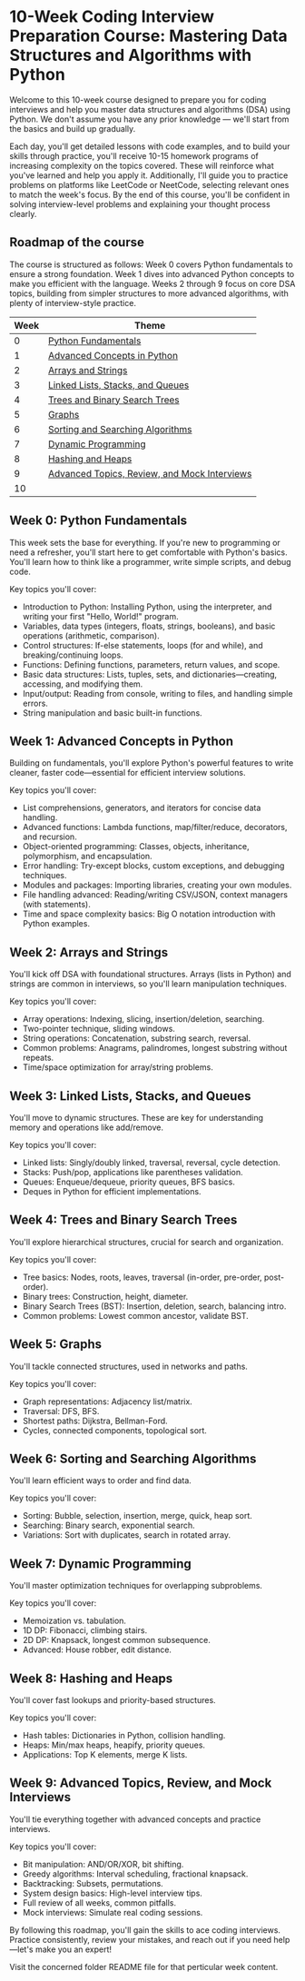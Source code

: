 # 10-Week Coding Interview Preparation Course: Mastering Data Structures and Algorithms with Python

Welcome to this 10-week course designed to prepare you for coding interviews and help you master data structures and algorithms (DSA) using Python. We don't assume you have any prior knowledge — we'll start from the basics and build up gradually.

Each day, you'll get detailed lessons with code examples, and to build your skills through practice, you'll receive 10-15 homework programs of increasing complexity on the topics covered. These will reinforce what you've learned and help you apply it. Additionally, I'll guide you to practice problems on platforms like LeetCode or NeetCode, selecting relevant ones to match the week's focus. By the end of this course, you'll be confident in solving interview-level problems and explaining your thought process clearly.

## Roadmap of the course
The course is structured as follows: Week 0 covers Python fundamentals to ensure a strong foundation. Week 1 dives into advanced Python concepts to make you efficient with the language. Weeks 2 through 9 focus on core DSA topics, building from simpler structures to more advanced algorithms, with plenty of interview-style practice.

| Week | Theme | 
|---|---|
| 0 | [Python Fundamentals](Week0%20Python%20Fundamentals/README.markdown) |
| 1 | [Advanced Concepts in Python](/README.markdown) |
| 2 | [Arrays and Strings](/README.markdown) |
| 3 | [Linked Lists, Stacks, and Queues](/README.markdown) |
| 4 | [Trees and Binary Search Trees](/README.markdown) |
| 5 | [Graphs](/README.markdown) |
| 6 | [Sorting and Searching Algorithms](/README.markdown) |
| 7 | [Dynamic Programming](/README.markdown) |
| 8 | [Hashing and Heaps](/README.markdown) |
| 9 | [Advanced Topics, Review, and Mock Interviews](/README.markdown) |
| 10 | [](/README.markdown) |


## Week 0: Python Fundamentals
This week sets the base for everything. If you're new to programming or need a refresher, you'll start here to get comfortable with Python's basics. You'll learn how to think like a programmer, write simple scripts, and debug code.

Key topics you'll cover:
- Introduction to Python: Installing Python, using the interpreter, and writing your first "Hello, World!" program.
- Variables, data types (integers, floats, strings, booleans), and basic operations (arithmetic, comparison).
- Control structures: If-else statements, loops (for and while), and breaking/continuing loops.
- Functions: Defining functions, parameters, return values, and scope.
- Basic data structures: Lists, tuples, sets, and dictionaries—creating, accessing, and modifying them.
- Input/output: Reading from console, writing to files, and handling simple errors.
- String manipulation and basic built-in functions.


## Week 1: Advanced Concepts in Python
Building on fundamentals, you'll explore Python's powerful features to write cleaner, faster code—essential for efficient interview solutions.

Key topics you'll cover:
- List comprehensions, generators, and iterators for concise data handling.
- Advanced functions: Lambda functions, map/filter/reduce, decorators, and recursion.
- Object-oriented programming: Classes, objects, inheritance, polymorphism, and encapsulation.
- Error handling: Try-except blocks, custom exceptions, and debugging techniques.
- Modules and packages: Importing libraries, creating your own modules.
- File handling advanced: Reading/writing CSV/JSON, context managers (with statements).
- Time and space complexity basics: Big O notation introduction with Python examples.

## Week 2: Arrays and Strings
You'll kick off DSA with foundational structures. Arrays (lists in Python) and strings are common in interviews, so you'll learn manipulation techniques.

Key topics you'll cover:
- Array operations: Indexing, slicing, insertion/deletion, searching.
- Two-pointer technique, sliding windows.
- String operations: Concatenation, substring search, reversal.
- Common problems: Anagrams, palindromes, longest substring without repeats.
- Time/space optimization for array/string problems.

## Week 3: Linked Lists, Stacks, and Queues
You'll move to dynamic structures. These are key for understanding memory and operations like add/remove.

Key topics you'll cover:
- Linked lists: Singly/doubly linked, traversal, reversal, cycle detection.
- Stacks: Push/pop, applications like parentheses validation.
- Queues: Enqueue/dequeue, priority queues, BFS basics.
- Deques in Python for efficient implementations.

## Week 4: Trees and Binary Search Trees
You'll explore hierarchical structures, crucial for search and organization.

Key topics you'll cover:
- Tree basics: Nodes, roots, leaves, traversal (in-order, pre-order, post-order).
- Binary trees: Construction, height, diameter.
- Binary Search Trees (BST): Insertion, deletion, search, balancing intro.
- Common problems: Lowest common ancestor, validate BST.

## Week 5: Graphs
You'll tackle connected structures, used in networks and paths.

Key topics you'll cover:
- Graph representations: Adjacency list/matrix.
- Traversal: DFS, BFS.
- Shortest paths: Dijkstra, Bellman-Ford.
- Cycles, connected components, topological sort.

## Week 6: Sorting and Searching Algorithms
You'll learn efficient ways to order and find data.

Key topics you'll cover:
- Sorting: Bubble, selection, insertion, merge, quick, heap sort.
- Searching: Binary search, exponential search.
- Variations: Sort with duplicates, search in rotated array.

## Week 7: Dynamic Programming
You'll master optimization techniques for overlapping subproblems.

Key topics you'll cover:
- Memoization vs. tabulation.
- 1D DP: Fibonacci, climbing stairs.
- 2D DP: Knapsack, longest common subsequence.
- Advanced: House robber, edit distance.

## Week 8: Hashing and Heaps
You'll cover fast lookups and priority-based structures.

Key topics you'll cover:
- Hash tables: Dictionaries in Python, collision handling.
- Heaps: Min/max heaps, heapify, priority queues.
- Applications: Top K elements, merge K lists.

## Week 9: Advanced Topics, Review, and Mock Interviews
You'll tie everything together with advanced concepts and practice interviews.

Key topics you'll cover:
- Bit manipulation: AND/OR/XOR, bit shifting.
- Greedy algorithms: Interval scheduling, fractional knapsack.
- Backtracking: Subsets, permutations.
- System design basics: High-level interview tips.
- Full review of all weeks, common pitfalls.
- Mock interviews: Simulate real coding sessions.

By following this roadmap, you'll gain the skills to ace coding interviews. Practice consistently, review your mistakes, and reach out if you need help—let's make you an expert!

Visit the concerned folder README file for that perticular week content.

